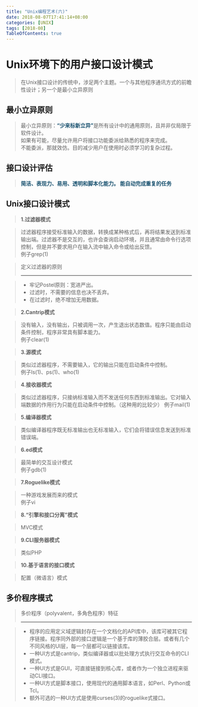 ```yaml
---
title: "Unix编程艺术(六)"
date: 2018-08-07T17:41:14+08:00
categories: [UNIX]
tags: [2018-08]
TableOfContents: true
---
```


# Unix环境下的用户接口设计模式

> 在Unix接口设计的传统中，涉足两个主题。一个与其他程序通讯方式的前瞻性设计；另一个是最小立异原则

## 最小立异原则

> 最小立异原则：<font color="#18516f"><strong>“少来标新立异”</strong></font>是所有设计中的通用原则，且并非仅局限于软件设计。<br />
> 如果有可能，尽量允许用户将接口功能委派给熟悉的程序来完成。<br />
> 不能委派，那就效仿。目的减少用户在使用时必须学习的复杂过程。

## 接口设计评估

> <font color="#18516f"><strong>简洁、表现力、易用、透明和脚本化能力。<i class="fa fa-arrow-right"></i>&nbsp;能自动完成重复的任务</strong></font>

## Unix接口设计模式

> <strong>1.过滤器模式</strong> <br />

> 过滤器程序接受标准输入的数据，转换成某种格式后，再将结果发送到标准输出端。过滤器不是交互的，也许会查询启动环境，并且通常由命令行选项控制，但是并不要求用户在输入流中输入命令或给出反馈。<br />
> 例子grep(1)

>  定义过滤器的原则<hr />

> + 牢记Postel原则：宽进严出。
> + 过滤时，不需要的信息也决不丢弃。
> + 在过滤时，绝不增加无用数据。

> <strong>2.Cantrip模式</strong> <br />

> 没有输入，没有输出，只被调用一次，产生退出状态数值。程序只能由启动条件控制，程序非常具有脚本能力。<br />
> 例子clear(1) <br />

> <strong>3.源模式</strong><br />

> 类似过滤器程序，不需要输入，它的输出只能在启动条件中控制。<br />
> 例子ls(1)、ps(1)、who(1)

> <strong>4.接收器模式</strong><br />

> 类似过滤器程序，只接纳标准输入而不发送任何东西到标准输出。它对输入端数据的作用行为只能在启动条件中控制。（这种用的比较少）
> 例子mail(1)

> <strong>5.编译器模式</strong><br />

> 类似编译器程序既无标准输出也无标准输入，它们会将错误信息发送到标准错误端。

> <strong>6.ed模式</strong><br />

> 最简单的交互设计模式<br />
> 例子gdb(1)

> <strong>7.Roguelike模式</strong><br />

> 一种游戏发展而来的模式<br />
> 例子vi

>  <strong>8.“引擎和接口分离”模式</strong><br />

> MVC模式

> <strong>9.CLI服务器模式</strong><br />

> 类似PHP

> <strong>10.基于语言的接口模式</strong><br />

> 配置（微语言）模式

## 多价程序模式

> 多价程序（polyvalent，多角色程序）特征 <hr />

> + 程序的应用定义域逻辑封存在一个文档化的API库中，该库可被其它程序链接。程序同外部的接口逻辑是一个基于库的薄胶合层。或者有几个不同风格的UI层，每一个层都可以链接该库。
> + 一种UI方式是cantrip，类似编译器或以批处理方式执行交互命令的CLI模式。
> + 一种UI方式是GUI，可直接链接到核心库，或者作为一个独立进程来驱动CLI接口。
> + 一种UI方式是脚本接口，使用现代的通用脚本语言，如Perl、Python或Tcl。
> + 额外可选的一种UI方式是使用curses(3)的roguelike式接口。